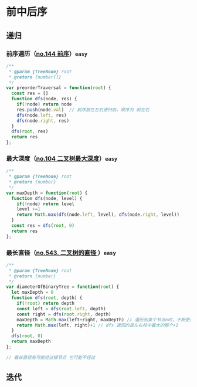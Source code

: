 # 前中后序

## 递归

### 前序遍历（[no.144 前序](https://leetcode.cn/problems/binary-tree-preorder-traversal/)）`easy`

```js
/**
 * @param {TreeNode} root
 * @return {number[]}
 */
var preorderTraversal = function(root) {
  const res = []
  function dfs(node, res) {
    if(!node) return node
    res.push(node.val)  // 前序放在左右递归前，顺序为 前左右
    dfs(node.left, res)
    dfs(node.right, res)
  }
  dfs(root, res)
  return res
};
```

### 最大深度（[no.104 二叉树最大深度](https://leetcode.cn/problems/maximum-depth-of-binary-tree/)）`easy`

```js
/**
 * @param {TreeNode} root
 * @return {number}
 */
var maxDepth = function(root) {
  function dfs(node, level) {
    if(!node) return level
    level +=1
    return Math.max(dfs(node.left, level), dfs(node.right, level))
  }
  const res = dfs(root, 0)
  return res
};
```

### 最长直径（[no.543. 二叉树的直径 ](https://leetcode.cn/problems/diameter-of-binary-tree/)）`easy`

```js
/**
 * @param {TreeNode} root
 * @return {number}
 */
var diameterOfBinaryTree = function(root) {
  let maxDepth = 0
  function dfs(root, depth) {
    if(!root) return depth
    const left = dfs(root.left, depth)
    const right = dfs(root.right, depth)
    maxDepth = Math.max(left+right, maxDepth) // 遍历到某个节点n时，不断更新改树中，以n为根节点的最大路径（maxLeft + maxRight + root(1)）
    return Math.max(left, right)+1 // dfs 返回的是左右枝中最大的那个+1
  }
  dfs(root, 0)
  return maxDepth
};

// 最长直径有可能经过根节点 也可能不经过
```

## 迭代
